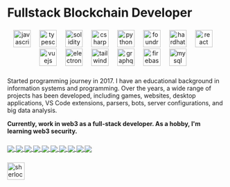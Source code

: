 <h1 align="left">Fullstack Blockchain Developer</h1>

###

<div align="center">
  <img src="https://cdn.jsdelivr.net/gh/devicons/devicon/icons/javascript/javascript-original.svg" height="40" alt="javascript logo"  />
  <img width="12" />
  <img src="https://cdn.jsdelivr.net/gh/devicons/devicon/icons/typescript/typescript-original.svg" height="40" alt="typescript logo"  />
  <img width="12" />
  <img src="https://cdn.jsdelivr.net/gh/devicons/devicon/icons/solidity/solidity-original.svg" height="40" alt="solidity logo"  />
  <img width="12" />
  <img src="https://cdn.jsdelivr.net/gh/devicons/devicon/icons/csharp/csharp-original.svg" height="40" alt="csharp logo"  />
  <img width="12" />
  <img src="https://cdn.jsdelivr.net/gh/devicons/devicon/icons/python/python-original.svg" height="40" alt="python logo"  />
  <img width="12" />
  <img src="https://avatars.githubusercontent.com/u/99892494?s=200&v=4" height="40" alt="foundry logo"  />
  <img width="12" />
  <img src="https://cdn.jsdelivr.net/gh/devicons/devicon/icons/hardhat/hardhat-original.svg" height="40" alt="hardhat logo"  />
  <img width="12" />
  <img src="https://cdn.jsdelivr.net/gh/devicons/devicon/icons/react/react-original.svg" height="40" alt="react logo"  />
  <img width="12" />
  <img src="https://cdn.jsdelivr.net/gh/devicons/devicon/icons/vuejs/vuejs-original.svg" height="40" alt="vuejs logo"  />
  <img width="12" />
  <img src="https://cdn.jsdelivr.net/gh/devicons/devicon/icons/electron/electron-original.svg" height="40" alt="electron logo"  />
  <img width="12" />
  <img src="https://cdn.jsdelivr.net/gh/devicons/devicon/icons/tailwindcss/tailwindcss-original-wordmark.svg" height="40" alt="tailwindcss logo"  />
  <img width="12" />
  <img src="https://cdn.jsdelivr.net/gh/devicons/devicon/icons/graphql/graphql-plain.svg" height="40" alt="graphql logo"  />
  <img width="12" />
  <img src="https://cdn.jsdelivr.net/gh/devicons/devicon/icons/firebase/firebase-plain.svg" height="40" alt="firebase logo"  />
  <img width="12" />
  <img src="https://cdn.jsdelivr.net/gh/devicons/devicon/icons/mysql/mysql-original.svg" height="40" alt="mysql logo"  />
  <img width="12" />
</div>

###

<p align="left">Started programming journey in 2017. I have an educational background in information systems and programming. Over the years, a wide range of projects has been developed, including games, websites, desktop applications, VS Code extensions, parsers, bots, server configurations, and big data analysis. 

**Currently, work in web3 as a full-stack developer. As a hobby, I'm learning web3 security.**</p>

###

<a href="https://github.com/typicalHuman/mlga">
  <img align="center" src="https://github-readme-stats.vercel.app/api/pin/?username=typicalHuman&repo=mlga&theme=transparent" />
</a>
<a href="https://github.com/typicalHuman/battleship.sol">
  <img align="center" src="https://github-readme-stats.vercel.app/api/pin/?username=typicalHuman&repo=battleship.sol&theme=transparent" />
</a>
<a href="https://github.com/typicalHuman/yul-puzzles">
  <img align="center" src="https://github-readme-stats.vercel.app/api/pin/?username=typicalHuman&repo=yul-puzzles&theme=transparent" />
</a>
<a href="https://github.com/typicalHuman/eth_sign_diary">
  <img align="center" src="https://github-readme-stats.vercel.app/api/pin/?username=typicalHuman&repo=eth_sign_diary&theme=transparent" />
</a>
<a href="https://github.com/typicalHuman/mini-dex">
  <img align="center" src="https://github-readme-stats.vercel.app/api/pin/?username=typicalHuman&repo=mini-dex&theme=transparent" />
</a>
<a href="https://github.com/typicalHuman/solidity-interview-questions">
  <img align="center" src="https://github-readme-stats.vercel.app/api/pin/?username=typicalHuman&repo=solidity-interview-questions&theme=transparent" />
</a>
<a href="https://github.com/typicalHuman/damn-vulnerable-defi-foundry-solutions">
  <img align="center" src="https://github-readme-stats.vercel.app/api/pin/?username=typicalHuman&repo=damn-vulnerable-defi-foundry-solutions&theme=transparent" />
</a>
<a href="https://github.com/typicalHuman/jspipes">
  <img align="center" src="https://github-readme-stats.vercel.app/api/pin/?username=typicalHuman&repo=jspipes&theme=transparent" />
</a>
<a href="https://github.com/typicalHuman/ProxyMintHH">
  <img align="center" src="https://github-readme-stats.vercel.app/api/pin/?username=typicalHuman&repo=ProxyMintHH&theme=transparent" />
</a>
<a href="https://github.com/typicalHuman/tx_speedup">
  <img align="center" src="https://github-readme-stats.vercel.app/api/pin/?username=typicalHuman&repo=tx_speedup&theme=transparent" />
</a>

###

<div align="left">
  <a href="https://audits.sherlock.xyz/watson/typicalHuman" target="_blank">
    <img src="https://avatars.githubusercontent.com/u/112079356?s=200&v=4" width="40" height="40" alt="sherlock logo"  />
  </a>
</div>
